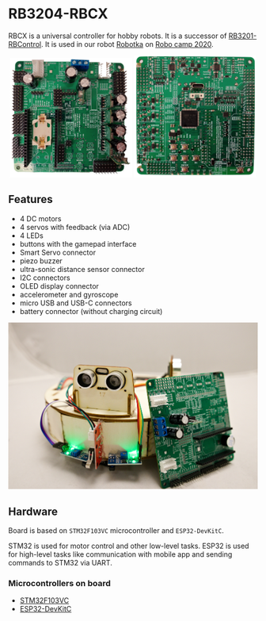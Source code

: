 # RB3204-RBCX

RBCX is a universal controller for hobby robots. It is a successor of [RB3201-RBControl](https://github.com/RoboticsBrno/RB3201-RBControl).
It is used in our robot [Robotka](https://robotka.robotickytabor.cz) on [Robo camp 2020](https://robotickytabor.cz).

<div align="center">
  	<td><img src="./media/rbcx-front.png" width="49%"></td>
	<td><img src="./media/rbcx-back.png" width="49%"></td>
</div>

## Features
- 4 DC motors
- 4 servos with feedback (via ADC)
- 4 LEDs
- buttons with the gamepad interface
- Smart Servo connector
- piezo buzzer
- ultra-sonic distance sensor connector
- I2C connectors
- OLED display connector
- accelerometer and gyroscope
- micro USB and USB-C connectors
- battery connector (without charging circuit)

![RBCX](./media/robotka.jpg)

## Hardware
Board is based on `STM32F103VC` microcontroller and `ESP32-DevKitC`.

STM32 is used for motor control and other low-level tasks.
ESP32 is used for high-level tasks like communication with mobile app and sending commands to STM32 via UART.

### Microcontrollers on board
- [STM32F103VC](https://www.st.com/en/microcontrollers-microprocessors/stm32f103vc.html)
- [ESP32-DevKitC](https://www.espressif.com/en/products/devkits/esp32-devkitc)